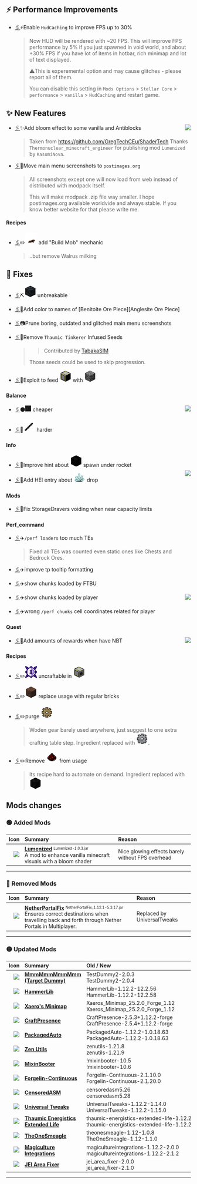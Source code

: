 
## ⚡ Performance Improvements

* [🖇](https://github.com/Krutoy242/Enigmatica2Expert-Extended/commit/c2122ba2495cbc82e53153f6a9a7d13889371a70)⚡Enable `HudCaching` to improve FPS up to 30%
  > Now HUD will be rendered with ~20 FPS. This will improve FPS performance by 5% if you just spawned in void world, and about +30% FPS if you have lot of items in hotbar, rich minimap and lot of text displayed.
  > 
  > ⚠️This is experemental option and may cause glitches - please report all of them.
  > 
  > You can disable this setting in `Mods Options` > `Stellar Core` > `performance` > `vanilla` > `HudCaching` and restart game.

## ✨ New Features

* <img src="https://i.imgur.com/qxWLOmr.png" align=right> [🖇](https://github.com/Krutoy242/Enigmatica2Expert-Extended/commit/4229eaa86ed9f7183d68d61d7f5644a719533e40)✨Add bloom effect to some vanilla and Antiblocks
  > Taken from https://github.com/GregTechCEu/ShaderTech
  > Thanks `Thermonuclear_minecraft_engineer` for publishing mod `Lumenized` by `KasumiNova`.
* [🖇](https://github.com/Krutoy242/Enigmatica2Expert-Extended/commit/93169d8af2ca5d23e224d768c96809a031f07bea)🌆Move main menu screenshots to `postimages.org`
  > All screenshots except one will now load from web instead of distributed with modpack itself.
  > 
  > This will make modpack .zip file way smaller.
  > I hope postimages.org available worldvide and always stable. If you know better website for that please write me.

#### Recipes

* [🖇](https://github.com/Krutoy242/Enigmatica2Expert-Extended/commit/0a9fed41c21f77ce9431b24ccbf82a2688884770)✏️![](https://github.com/Krutoy242/mc-icons/raw/master/i/draconicevolution/mob_soul__0__d143e653.png "Walrus Soul") add "Build Mob" mechanic
  > ..but remove Walrus milking

## 🐛 Fixes

* [🖇](https://github.com/Krutoy242/Enigmatica2Expert-Extended/commit/c188a30676401eeabb44c4a9d75ed22c128141cf)⛏️![](https://github.com/Krutoy242/mc-icons/raw/master/i/thaumcraft/stone_ancient_rock__0.png "Ancient Rock") unbreakable
  > 
* [🖇](https://github.com/Krutoy242/Enigmatica2Expert-Extended/commit/c932b965e8a46fb420e8fb6a50dc83ef50f08b6b)💎Add color to names of [Benitoite Ore Piece][Anglesite Ore Piece]
  > 
* [🖇](https://github.com/Krutoy242/Enigmatica2Expert-Extended/commit/5b1dabc54874291c41e837ca1548e15049700df1)📷Prune boring, outdated and glitched main menu screenshots
  > 
* [🖇](https://github.com/Krutoy242/Enigmatica2Expert-Extended/commit/27204ddc28ec88cbc9615a4457b7fd17c159d519)🦯Remove `Thaumic Tinkerer` Infused Seeds
  > > Contributed by [TabakaSIM](https://github.com/https://github.com/tabakasim)
  >
  > Those seeds could be used to skip progression.
* [🖇](https://github.com/Krutoy242/Enigmatica2Expert-Extended/commit/a255bd3acce4d0283ee5f68b7d1f3508f22e8cb1)🚀Exploit to feed ![](https://github.com/Krutoy242/mc-icons/raw/master/i/advancedrocketry/blackholegenerator__0.png "Black Hole Generator") with ![](https://github.com/Krutoy242/mc-icons/raw/master/i/minecraft/cobblestone__0.png "Cobblestone")
  > 

#### Balance

* <img src="https://i.imgur.com/uayqSMK.png" align=right> [🖇](https://github.com/Krutoy242/Enigmatica2Expert-Extended/commit/a866299ef47f49d9ed4d87b4039fd5578e08b68d)🌑![](https://github.com/Krutoy242/mc-icons/raw/master/i/fluid/dark_matter.png "Dark Liquid") cheaper
  > 
* [🖇](https://github.com/Krutoy242/Enigmatica2Expert-Extended/commit/3306ebe657803197ecec2f14a5f4403985fd37f8)🍢![](https://github.com/Krutoy242/mc-icons/raw/master/i/redstonearsenal/material__192.png "Obsidian Rod") harder
  > 

#### Info

* [🖇](https://github.com/Krutoy242/Enigmatica2Expert-Extended/commit/36e02d15dacefacaf7cd7bd1e651c14ed9105955)📃Improve hint about ![](https://github.com/Krutoy242/mc-icons/raw/master/i/advancedrocketry/basalt__0.png "Basalt Sediment") spawn under rocket
* <img src="https://i.imgur.com/qtI2muk.png" align=right> [🖇](https://github.com/Krutoy242/Enigmatica2Expert-Extended/commit/041c5f11ae2756a54b11e4d6b555e9b9d2a1cd1e)📝Add HEI entry about ![](https://github.com/Krutoy242/mc-icons/raw/master/i/bloodmagic/item_demon_crystal__0.png "Demon Will Crystal") drop

#### Mods

* [🖇](https://github.com/Krutoy242/Enigmatica2Expert-Extended/commit/86cc50dc3a61a51b4eb24c176ab23662b9f67bb1)🔵Fix StorageDravers voiding when near capacity limits
  > 

#### Perf_command

* [🖇](https://github.com/Krutoy242/Enigmatica2Expert-Extended/commit/f509468751e07c778c13923e64432e1045af0daa)✈️`/perf loaders` too much TEs
  > Fixed all TEs was counted even static ones like Chests and Bedrock Ores.
* [🖇](https://github.com/Krutoy242/Enigmatica2Expert-Extended/commit/7095c1b54607ab821bdc0b233e09ffe6853f41f2)✈️improve tp tooltip formatting
  > 
* [🖇](https://github.com/Krutoy242/Enigmatica2Expert-Extended/commit/d2412fb57d38dfcc31343246b4408a5efa048fa5)✈️show chunks loaded by FTBU
  > 
* <img src="https://i.imgur.com/t0U8Ivk.png" align=right> [🖇](https://github.com/Krutoy242/Enigmatica2Expert-Extended/commit/3bad33d0c3fb54bc11eb51c77bb368efeb151ad0)✈️show chunks loaded by player
  > 
* [🖇](https://github.com/Krutoy242/Enigmatica2Expert-Extended/commit/a0f865c5d35a4f92f8f55a4cd29038b672b9c02f)✈️wrong `/perf chunks` cell coordinates related for player
  > 

#### Quest

* <img src="https://i.imgur.com/FGRQ3jl.png" align=right> [🖇](https://github.com/Krutoy242/Enigmatica2Expert-Extended/commit/84a4593598758625272a73a3a97bafdef6385027)📖Add amounts of rewards when have NBT
  > 

#### Recipes

* [🖇](https://github.com/Krutoy242/Enigmatica2Expert-Extended/commit/5a2f94606299722f209dcad4196eac6d8149d543)✏️![](https://github.com/Krutoy242/mc-icons/raw/master/i/draconicevolution/chaotic_core__0.png "Chaotic Core") uncraftable in ![](https://github.com/Krutoy242/mc-icons/raw/master/i/advancedrocketry/precisionassemblingmachine__0.png "Precision Assembler")
  > 
* [🖇](https://github.com/Krutoy242/Enigmatica2Expert-Extended/commit/77c48662ca4d5a4023d2bf7f6321f464c0cb845a)✏️![](https://github.com/Krutoy242/mc-icons/raw/master/i/sonarcore/reinforceddirtbrick__0.png "Reinforced Dirt Brick") replace usage with regular bricks
  > 
* [🖇](https://github.com/Krutoy242/Enigmatica2Expert-Extended/commit/c8e7d21917266cf506b1a2e37df18f6c755e1a1e)✏️purge ![](https://github.com/Krutoy242/mc-icons/raw/master/i/thermalfoundation/material__22.png "Wooden Gear")
  > Woden gear barely used anywhere, just suggest to one extra crafting table step. Ingredient replaced with ![](https://github.com/Krutoy242/mc-icons/raw/master/i/thermalfoundation/material__23.png "Stone Gear").
* [🖇](https://github.com/Krutoy242/Enigmatica2Expert-Extended/commit/c315ee6278c9a2676ee9addc71e26b5dca6259fb)✏️Remove ![](https://github.com/Krutoy242/mc-icons/raw/master/i/deepmoblearning/soot_covered_redstone__0.png "Soot-covered Redstone") from usage
  > Its recipe hard to automate on demand.
  > Ingredient replaced with ![](https://github.com/Krutoy242/mc-icons/raw/master/i/astralsorcery/blockblackmarble__0.png "Sooty Marble")
## Mods changes
### 🟢 Added Mods

Icon | Summary | Reason
----:|:--------|:-------
<img src="https://media.forgecdn.net/avatars/thumbnails/1213/795/30/30/638792087250458276.png"           > |                              [**Lumenized**](https://www.curseforge.com/minecraft/mc-mods/lumenized)                    <sup><sub>Lumenized-1.0.3.jar                              </sub></sup><br>A mod to enhance vanilla minecraft visuals with a bloom shader | Nice glowing effects barely without FPS overhead
-----------


### 🔴 Removed Mods

Icon | Summary | Reason
----:|:--------|:-------
<img src="https://media.forgecdn.net/avatars/thumbnails/33/283/30/30/635893403164870085.png"             > |                        [**NetherPortalFix**](https://www.curseforge.com/minecraft/mc-mods/netherportalfix)              <sup><sub>NetherPortalFix_1.12.1-5.3.17.jar                </sub></sup><br>Ensures correct destinations when travelling back and forth through Nether Portals in Multiplayer. | Replaced by UniversalTweaks
-----------

### 🟡 Updated Mods

Icon | Summary | Old / New
----:|:--------|:---------
<img src="https://media.forgecdn.net/avatars/thumbnails/727/100/30/30/638080208599452100.png"            > |            [**MmmMmmMmmMmm (Target Dummy)**](https://www.curseforge.com/minecraft/mc-mods/mmmmmmmmmmmm)                | <nobr>TestDummy2-2.0.3</nobr><br><nobr>TestDummy2-2.0.4</nobr>
<img src="https://media.forgecdn.net/avatars/thumbnails/843/687/30/30/638240125803582535.png"            > |                              [**HammerLib**](https://www.curseforge.com/minecraft/mc-mods/hammer-lib)                  | <nobr>HammerLib-1.12.2-12.2.56</nobr><br><nobr>HammerLib-1.12.2-12.2.58</nobr>
<img src="https://media.forgecdn.net/avatars/thumbnails/92/854/30/30/636258666554688823.png"             > |                        [**Xaero's Minimap**](https://www.curseforge.com/minecraft/mc-mods/xaeros-minimap)              | <nobr>Xaeros_Minimap_25.2.0_Forge_1.12</nobr><br><nobr>Xaeros_Minimap_25.2.0_Forge_1.12</nobr>
<img src="https://media.forgecdn.net/avatars/thumbnails/159/374/30/30/636658415780463602.png"            > |                          [**CraftPresence**](https://www.curseforge.com/minecraft/mc-mods/craftpresence)               | <nobr>CraftPresence-2.5.3+1.12.2-forge</nobr><br><nobr>CraftPresence-2.5.4+1.12.2-forge</nobr>
<img src="https://media.forgecdn.net/avatars/thumbnails/180/855/30/30/636796143936766724.png"            > |                           [**PackagedAuto**](https://www.curseforge.com/minecraft/mc-mods/packagedauto)                | <nobr>PackagedAuto-1.12.2-1.0.18.63</nobr><br><nobr>PackagedAuto-1.12.2-1.0.18.63</nobr>
<img src="https://media.forgecdn.net/avatars/thumbnails/292/428/30/30/637325593905195388.png"            > |                              [**Zen Utils**](https://www.curseforge.com/minecraft/mc-mods/zenutil)                     | <nobr>zenutils-1.21.8</nobr><br><nobr>zenutils-1.21.9</nobr>
<img src="https://media.forgecdn.net/avatars/thumbnails/312/949/30/30/637407315722572617.png"            > |                            [**MixinBooter**](https://www.curseforge.com/minecraft/mc-mods/mixin-booter)                | <nobr>!mixinbooter-10.5</nobr><br><nobr>!mixinbooter-10.6</nobr>
<img src="https://media.forgecdn.net/avatars/thumbnails/1041/903/30/30/638568420563290317.png"           > |                    [**Forgelin-Continuous**](https://www.curseforge.com/minecraft/mc-mods/forgelin-continuous)         | <nobr>Forgelin-Continuous-2.1.10.0</nobr><br><nobr>Forgelin-Continuous-2.1.20.0</nobr>
<img src="https://media.forgecdn.net/avatars/thumbnails/358/827/30/30/637520208754289091.png"            > |                            [**CensoredASM**](https://www.curseforge.com/minecraft/mc-mods/lolasm)                      | <nobr>censoredasm5.26</nobr><br><nobr>censoredasm5.28</nobr>
<img src="https://media.forgecdn.net/avatars/thumbnails/641/454/30/30/638043757664856777.png"            > |                       [**Universal Tweaks**](https://www.curseforge.com/minecraft/mc-mods/universal-tweaks)            | <nobr>UniversalTweaks-1.12.2-1.14.0</nobr><br><nobr>UniversalTweaks-1.12.2-1.15.0</nobr>
<img src="https://media.forgecdn.net/avatars/thumbnails/802/900/30/30/638167936487950323.png"            > |      [**Thaumic Energistics Extended Life**](https://www.curseforge.com/minecraft/mc-mods/thaumic-energistics-extended-life)| <nobr>thaumic-energistics-extended-life-1.12.2-2.3.3</nobr><br><nobr>thaumic-energistics-extended-life-1.12.2-2.3.5</nobr>
<img src="https://media.forgecdn.net/avatars/thumbnails/951/894/30/30/638441639917328756.png"            > |                          [**TheOneSmeagle**](https://www.curseforge.com/minecraft/mc-mods/theonesmeagle)               | <nobr>theonesmeagle-1.12-1.0.8</nobr><br><nobr>TheOneSmeagle-1.12-1.1.0</nobr>
<img src="https://media.forgecdn.net/avatars/thumbnails/1040/744/30/30/638566774921391570.png"           > |               [**Magiculture Integrations**](https://www.curseforge.com/minecraft/mc-mods/magiculture-integrations)    | <nobr>magicultureintegrations-1.12.2-2.0.0</nobr><br><nobr>magicultureintegrations-1.12.2-2.1.2</nobr>
<img src="https://media.forgecdn.net/avatars/thumbnails/1062/375/30/30/638594947374082619.png"           > |                         [**JEI Area Fixer**](https://www.curseforge.com/minecraft/mc-mods/jei-area-fixer)              | <nobr>jei_area_fixer-2.0.0</nobr><br><nobr>jei_area_fixer-2.1.0</nobr>
-----------


